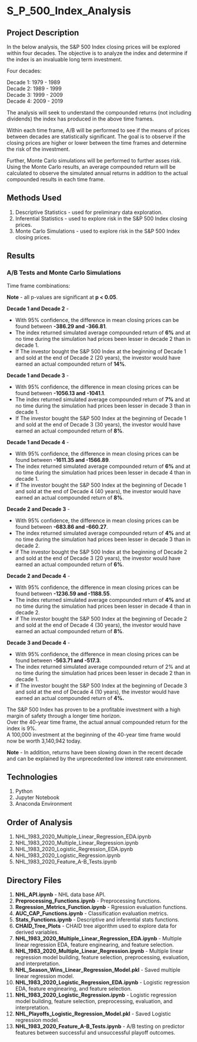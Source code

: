 # S_P_500_Index_Analysis

## Project Description

In the below analysis, the S&P 500 Index closing prices will be explored within four decades. The objective is to analyze the index and determine if the index is an invaluable long term investment.

Four decades:

Decade 1: 1979 - 1989<br>
Decade 2: 1989 - 1999<br>
Decade 3: 1999 - 2009<br>
Decade 4: 2009 - 2019<br>

The analysis will seek to understand the compounded returns (not including dividends) the index has produced in the above time frames. 

Within each time frame, A/B will be performed to see if the means of prices between decades are statistically significant. The goal is to observe if the closing prices are higher or lower between the time frames and determine the risk of the investment. 

Further, Monte Carlo simulations will be performed to further asses risk. Using the Monte Carlo results, an average compounded return will be calculated to observe the simulated annual returns in addition to the actual compounded results in each time frame.

## Methods Used

1) Descriptive Statistics - used for preliminary data exploration.
2) Inferential Statistics - used to explore risk in the S&P 500 Index closing prices. 
3) Monte Carlo Simulations - used to explore risk in the S&P 500 Index closing prices.

## Results 

### A/B Tests and Monte Carlo Simulations

Time frame combinations:

**Note** - all p-values are significant at **p < 0.05**.

**Decade 1 and Decade 2** - 
* With 95% confidence, the difference in mean closing prices can be found between **-386.29 and -366.81**.
* The index returned simulated average compounded return of **6%** and at no time during the simulation had prices been lesser in decade 2 than in decade 1.
* If The investor bought the S&P 500 Index at the beginning of Decade 1 and sold at the end of Decade 2 (20 years), the investor would have earned an actual compounded return of **14%**.

**Decade 1 and Decade 3** - 
* With 95% confidence, the difference in mean closing prices can be found between **-1056.13 and -1041.1**.
* The index returned simulated average compounded return of **7%** and at no time during the simulation had prices been lesser in decade 3 than in decade 1.
* If The investor bought the S&P 500 Index at the beginning of Decade 1 and sold at the end of Decade 3 (30 years), the investor would have earned an actual compounded return of **8%**.

**Decade 1 and Decade 4** -
* With 95% confidence, the difference in mean closing prices can be found between **-1611.35 and -1566.89**.
* The index returned simulated average compounded return of **6%** and at no time during the simulation had prices been lesser in decade 4 than in decade 1.
* if The investor bought the S&P 500 Index at the beginning of Decade 1 and sold at the end of Decade 4 (40 years), the investor would have earned an actual compounded return of **8%**.

**Decade 2 and Decade 3** - 
* With 95% confidence, the difference in mean closing prices can be found between **-683.86 and -660.27**.
* The index returned simulated average compounded return of **4%** and at no time during the simulation had prices been lesser in decade 3 than in decade 2.
* if The investor bought the S&P 500 Index at the beginning of Decade 2 and sold at the end of Decade 3 (20 years), the investor would have earned an actual compounded return of **6%**.

**Decade 2 and Decade 4** - 
* With 95% confidence, the difference in mean closing prices can be found between **-1236.59 and -1188.55**.
* The index returned simulated average compounded return of **4%** and at no time during the simulation had prices been lesser in decade 4 than in decade 2.
* if The investor bought the S&P 500 Index at the beginning of Decade 2 and sold at the end of Decade 4 (30 years), the investor would have earned an actual compounded return of **8%**.

**Decade 3 and Decade 4** - 
* With 95% confidence, the difference in mean closing prices can be found between **-563.71 and -517.3**.
* The index returned simulated average compounded return of 2% and at no time during the simulation had prices been lesser in decade 2 than in decade 1.
* if The investor bought the S&P 500 Index at the beginning of Decade 3 and sold at the end of Decade 4 (10 years), the investor would have earned an actual compounded return of **4%.**

The S&P 500 Index has proven to be a profitable investment with a high margin of safety through a longer time horizon. <br>
Over the 40-year time frame, the actual annual compounded return for the index is 9%.<br>
A 100,000 investment at the beginning of the 40-year time frame would now be worth 3,140,942 today.<br>

**Note** - In addition, returns have been slowing down in the recent decade and can be explained by the unprecedented low interest rate environment.

## Technologies 

1) Python 
3) Jupyter Notebook
4) Anaconda Environment

## Order of Analysis

1) NHL_1983_2020_Multiple_Linear_Regression_EDA.ipynb
2) NHL_1983_2020_Multiple_Linear_Regression.ipynb
3) NHL_1983_2020_Logistic_Regression_EDA.ipynb
4) NHL_1983_2020_Logistic_Regression.ipynb
5) NHL_1983_2020_Feature_A-B_Tests.ipynb

## Directory Files

1) **NHL_API.ipynb** - NHL data base API.
2) **Preprocessing_Functions.ipynb** - Preprocessing functions.
3) **Regression_Metrics_Function.ipynb** - Rgression evaluation functions.
4) **AUC_CAP_Functions.ipynb** - Classification evaluation metrics.
5) **Stats_Functions.ipynb** - Descriptive and inferential stats functions.
6) **CHAID_Tree_Plots** - CHAID tree algorithm used to explore data for derived variables.
7) **NHL_1983_2020_Multiple_Linear_Regression_EDA.ipynb** - Multiple linear regression EDA, feature enginearing, and feature selection.
8) **NHL_1983_2020_Multiple_Linear_Regression.ipynb** - Multiple linear regression model building, feature selection, preprocessing, evaluation, and interpretation.
9) **NHL_Season_Wins_Linear_Regression_Model.pkl** - Saved multiple linear regression model.
10) **NHL_1983_2020_Logistic_Regression_EDA.ipynb** - Logistic regression EDA, feature enginearing, and feature selection.
11) **NHL_1983_2020_Logistic_Regression.ipynb** - Logistic regression model building, feature selection, preprocessing, evaluation, and interpretation.
12) **NHL_Playoffs_Logistic_Regression_Model.pkl** - Saved Logistic regression model.
13) **NHL_1983_2020_Feature_A-B_Tests.ipynb** - A/B testing on predictor features between successful and unsuccessful playoff outcomes.
